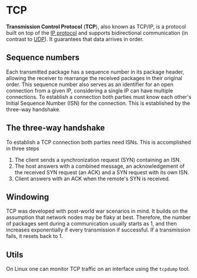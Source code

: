# TCP

**Transmission Control Protocol** (**TCP**), also known as TCP/IP, is a protocol
built on top of the [IP protocol](./ip) and supports bidirectional communication
(in contrast to [UDP](./udp)). It guarantees that data arrives in order.

## Sequence numbers

Each transmitted package has a sequence number in its package header, allowing
the receiver to rearrange the received packages in their original order. This
sequence number also serves as an identifier for an open connection from a given
IP, considering a single IP can have multiple connections. To establish a
connection both parties must know each other's Initial Sequence Number (ISN) for
the connection. This is established by the three-way handshake.

## The three-way handshake

To establish a TCP connection both parties need ISNs. This is accomplished in
three steps

1. The client sends a synchronization request (SYN) containing an ISN.
2. The host answers with a combined message, an acknowledgement of the received
   SYN request (an ACK) and a SYN request with its own ISN.
3. Client answers with an ACK when the remote's SYN is received.

## Windowing

TCP was developed with post-world war scenarios in mind. It builds on the
assumption that network nodes may be flaky at best. Therefore, the number of
packages sent during a communication usually starts as 1, and then increases
exponentially if every transmission if successful. If a transmission fails, it
resets back to 1.

## Utils

On Linux one can monitor TCP traffic on an interface using the `tcpdump` tool.
